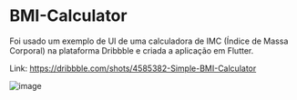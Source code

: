 # BMI-Calculator
Foi usado um exemplo de UI de uma calculadora de IMC (Índice de Massa Corporal) na plataforma Dribbble e criada a aplicação em Flutter.

Link: https://dribbble.com/shots/4585382-Simple-BMI-Calculator

![image](https://user-images.githubusercontent.com/60243480/212914651-db1c2436-c670-4734-bdd2-a59cb408bb8f.png)
